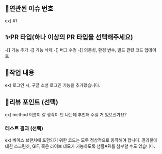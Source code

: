 ## 📌연관된 이슈 번호
ex) #1

## ✨PR 타입(하나 이상의 PR 타입을 선택해주세요)
-[] 기능 추가
-[] 기능 삭제
-[] 버그 수정
-[] 의존성, 환경 변수, 빌드 관련 코드 업데이트

## 📝작업 내용
ex) 로그인 시, 구글 소셜 로그인 기능을 추가했습니다.

## 💬리뷰 포인트 (선택)
ex) method 이름이 잘 생각이 안 나는데 추천해 주실 거 있으신가요?

### 테스트 결과 (선택)
ex) 베이스 브랜치에 포함되기 위한 코드는 모두 정상적으로 동작해야 합니다. 결과물에 대한 스크린샷, GIF, 혹은 라이브 데모가 가능하도록 샘플API를 첨부할 수도 있습니다.
